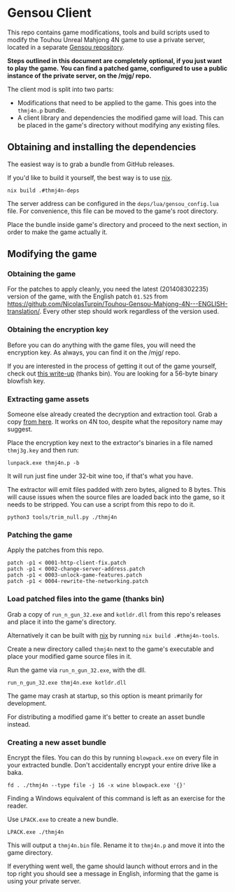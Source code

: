 # Gensou Client
This repo contains game modifications, tools and build scripts used to modify the Touhou Unreal Mahjong 4N game to use a private server,
located in a separate [Gensou repository](https://github.com/chinponya/thmj4n).

**Steps outlined in this document are completely optional, if you just want to play the game.**
**You can find a patched game, configured to use a public instance of the private server, on the /mjg/ repo.**

The client mod is split into two parts:
- Modifications that need to be applied to the game. This goes into the `thmj4n.p` bundle.
- A client library and dependencies the modified game will load. This can be placed in the game's directory without modifying any existing files.

## Obtaining and installing the dependencies
The easiest way is to grab a bundle from GitHub releases.

If you'd like to build it yourself, the best way is to use [nix](https://nixos.org/).
```
nix build .#thmj4n-deps
```

The server address can be configured in the `deps/lua/gensou_config.lua` file.
For convenience, this file can be moved to the game's root directory.

Place the bundle inside game's directory and proceed to the next section, in order to make the game actually it.

## Modifying the game

### Obtaining the game
For the patches to apply cleanly, you need the latest (201408302235) version of the game, with the English patch `01.525` from https://github.com/NicolasTurpin/Touhou-Gensou-Mahjong-4N---ENGLISH-translation/.
Every other step should work regardless of the version used.

### Obtaining the encryption key
Before you can do anything with the game files, you will need the encryption key.
As always, you can find it on the /mjg/ repo.

If you are interested in the process of getting it out of the game yourself, check out [this write-up](key_extraction_writeup.md) (thanks bin).
You are looking for a 56-byte binary blowfish key.

### Extracting game assets
Someone else already created the decryption and extraction tool. Grab a copy [from here](https://github.com/theKeithD/thmj3g-tools/).
It works on 4N too, despite what the repository name may suggest.

Place the encryption key next to the extractor's binaries in a file named `thmj3g.key` and then run:
```
lunpack.exe thmj4n.p -b
```
It will run just fine under 32-bit wine too, if that's what you have.

The extractor will emit files padded with zero bytes, aligned to 8 bytes.
This will cause issues when the source files are loaded back into the game, so it needs to be stripped. You can use a script from this repo to do it.
```
python3 tools/trim_null.py ./thmj4n
```

### Patching the game
Apply the patches from this repo.
```
patch -p1 < 0001-http-client-fix.patch
patch -p1 < 0002-change-server-address.patch
patch -p1 < 0003-unlock-game-features.patch
patch -p1 < 0004-rewrite-the-networking.patch
```

### Load patched files into the game (thanks bin)
Grab a copy of `run_n_gun_32.exe` and `kotldr.dll` from this repo's releases and place it into the game's directory.

Alternatively it can be built with [nix](https://nixos.org/) by running `nix build .#thmj4n-tools`.

Create a new directory called `thmj4n` next to the game's executable and place your modified game source files in it.

Run the game via `run_n_gun_32.exe`, with the dll.
```
run_n_gun_32.exe thmj4n.exe kotldr.dll
```

The game may crash at startup, so this option is meant primarily for development.

For distributing a modified game it's better to create an asset bundle instead.

### Creating a new asset bundle
Encrypt the files.
You can do this by running `blowpack.exe` on every file in your extracted bundle.
Don't accidentally encrypt your entire drive like a baka.
```
fd . ./thmj4n --type file -j 16 -x wine blowpack.exe '{}'
```
Finding a Windows equivalent of this command is left as an exercise for the reader.

Use `LPACK.exe` to create a new bundle.
```
LPACK.exe ./thmj4n
```
This will output a `thmj4n.bin` file. Rename it to `thmj4n.p` and move it into the game directory.

If everything went well, the game should launch without errors and in the top right you should see a message in English, informing that the game is using your private server.

